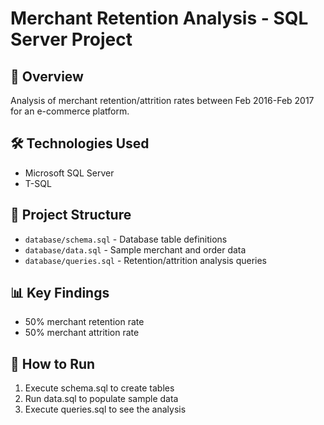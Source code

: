 # Merchant Retention Analysis - SQL Server Project

## 📌 Overview
Analysis of merchant retention/attrition rates between Feb 2016-Feb 2017 for an e-commerce platform.

## 🛠️ Technologies Used
- Microsoft SQL Server
- T-SQL

## 📂 Project Structure
- `database/schema.sql` - Database table definitions
- `database/data.sql` - Sample merchant and order data
- `database/queries.sql` - Retention/attrition analysis queries

## 📊 Key Findings
- 50% merchant retention rate
- 50% merchant attrition rate

## 🚀 How to Run
1. Execute schema.sql to create tables
2. Run data.sql to populate sample data
3. Execute queries.sql to see the analysis
